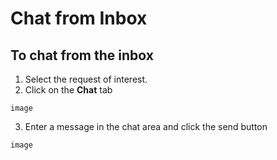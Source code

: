 # Chat from Inbox

## To chat from the inbox

1. Select the request of interest.
2. Click on the **Chat** tab

`image`

3. Enter a message in the chat area and click the send button

`image`
